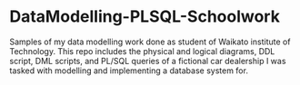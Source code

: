 # DataModelling-PLSQL-Schoolwork
Samples of my data modelling work done as student of Waikato institute of Technology. This repo includes the physical and logical diagrams, DDL script, DML scripts, and PL/SQL queries of a fictional car dealership I was tasked with modelling and implementing a database system for.
